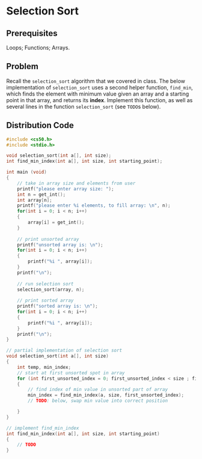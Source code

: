 # Selection Sort

## Prerequisites
Loops; Functions; Arrays.

## Problem
Recall the <code>selection_sort</code> algorithm that we covered in class. The below implementation of <code>selection_sort</code> uses a second helper function, <code>find_min</code>, which finds the element with minimum value given an array and a starting point in that array, and returns its <strong>index</strong>. Implement this function, as well as several lines in the function <code>selection_sort</code> (see <code>TODO</code>s below).

## Distribution Code
```c
#include <cs50.h>
#include <stdio.h>

void selection_sort(int a[], int size);
int find_min_index(int a[], int size, int starting_point);

int main (void)
{
    // take in array size and elements from user
    printf("please enter array size: ");
    int n = get_int();
    int array[n];
    printf("please enter %i elements, to fill array: \n", n);
    for(int i = 0; i < n; i++)
    {
        array[i] = get_int();
    }
    
    // print unsorted array
    printf("unsorted array is: \n");
    for(int i = 0; i < n; i++)
    {
        printf("%i ", array[i]);
    }
    printf("\n");
    
    // run selection sort
    selection_sort(array, n);
    
    // print sorted array
    printf("sorted array is: \n");
    for(int i = 0; i < n; i++)
    {
        printf("%i ", array[i]);
    }
    printf("\n");
}

// partial implementation of selection sort
void selection_sort(int a[], int size)
{        
    int temp, min_index;
    // start at first unsorted spot in array
    for (int first_unsorted_index = 0; first_unsorted_index < size ; first_unsorted_index++) 
    {        
        // find index of min value in unsorted part of array 
        min_index = find_min_index(a, size, first_unsorted_index);
        // TODO: below, swap min value into correct position

    }
}

// implement find_min_index
int find_min_index(int a[], int size, int starting_point)
{
    // TODO
}
```